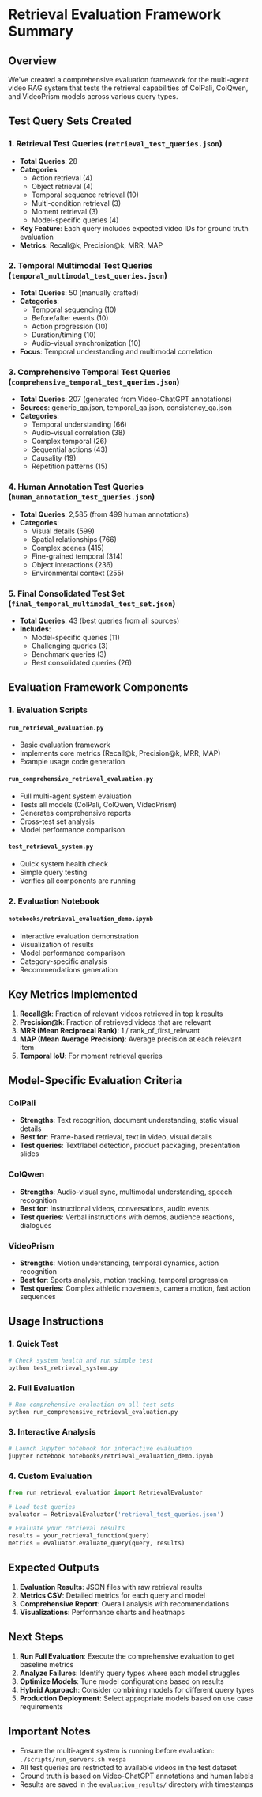 # Retrieval Evaluation Framework Summary

## Overview

We've created a comprehensive evaluation framework for the multi-agent video RAG system that tests the retrieval capabilities of ColPali, ColQwen, and VideoPrism models across various query types.

## Test Query Sets Created

### 1. **Retrieval Test Queries** (`retrieval_test_queries.json`)
- **Total Queries**: 28
- **Categories**: 
  - Action retrieval (4)
  - Object retrieval (4) 
  - Temporal sequence retrieval (10)
  - Multi-condition retrieval (3)
  - Moment retrieval (3)
  - Model-specific queries (4)
- **Key Feature**: Each query includes expected video IDs for ground truth evaluation
- **Metrics**: Recall@k, Precision@k, MRR, MAP

### 2. **Temporal Multimodal Test Queries** (`temporal_multimodal_test_queries.json`)
- **Total Queries**: 50 (manually crafted)
- **Categories**:
  - Temporal sequencing (10)
  - Before/after events (10)
  - Action progression (10)
  - Duration/timing (10)
  - Audio-visual synchronization (10)
- **Focus**: Temporal understanding and multimodal correlation

### 3. **Comprehensive Temporal Test Queries** (`comprehensive_temporal_test_queries.json`)
- **Total Queries**: 207 (generated from Video-ChatGPT annotations)
- **Sources**: generic_qa.json, temporal_qa.json, consistency_qa.json
- **Categories**:
  - Temporal understanding (66)
  - Audio-visual correlation (38)
  - Complex temporal (26)
  - Sequential actions (43)
  - Causality (19)
  - Repetition patterns (15)

### 4. **Human Annotation Test Queries** (`human_annotation_test_queries.json`)
- **Total Queries**: 2,585 (from 499 human annotations)
- **Categories**:
  - Visual details (599)
  - Spatial relationships (766)
  - Complex scenes (415)
  - Fine-grained temporal (314)
  - Object interactions (236)
  - Environmental context (255)

### 5. **Final Consolidated Test Set** (`final_temporal_multimodal_test_set.json`)
- **Total Queries**: 43 (best queries from all sources)
- **Includes**:
  - Model-specific queries (11)
  - Challenging queries (3)
  - Benchmark queries (3)
  - Best consolidated queries (26)

## Evaluation Framework Components

### 1. **Evaluation Scripts**

#### `run_retrieval_evaluation.py`
- Basic evaluation framework
- Implements core metrics (Recall@k, Precision@k, MRR, MAP)
- Example usage code generation

#### `run_comprehensive_retrieval_evaluation.py`
- Full multi-agent system evaluation
- Tests all models (ColPali, ColQwen, VideoPrism)
- Generates comprehensive reports
- Cross-test set analysis
- Model performance comparison

#### `test_retrieval_system.py`
- Quick system health check
- Simple query testing
- Verifies all components are running

### 2. **Evaluation Notebook**

#### `notebooks/retrieval_evaluation_demo.ipynb`
- Interactive evaluation demonstration
- Visualization of results
- Model performance comparison
- Category-specific analysis
- Recommendations generation

## Key Metrics Implemented

1. **Recall@k**: Fraction of relevant videos retrieved in top k results
2. **Precision@k**: Fraction of retrieved videos that are relevant
3. **MRR (Mean Reciprocal Rank)**: 1 / rank_of_first_relevant
4. **MAP (Mean Average Precision)**: Average precision at each relevant item
5. **Temporal IoU**: For moment retrieval queries

## Model-Specific Evaluation Criteria

### ColPali
- **Strengths**: Text recognition, document understanding, static visual details
- **Best for**: Frame-based retrieval, text in video, visual details
- **Test queries**: Text/label detection, product packaging, presentation slides

### ColQwen
- **Strengths**: Audio-visual sync, multimodal understanding, speech recognition
- **Best for**: Instructional videos, conversations, audio events
- **Test queries**: Verbal instructions with demos, audience reactions, dialogues

### VideoPrism
- **Strengths**: Motion understanding, temporal dynamics, action recognition
- **Best for**: Sports analysis, motion tracking, temporal progression
- **Test queries**: Complex athletic movements, camera motion, fast action sequences

## Usage Instructions

### 1. Quick Test
```bash
# Check system health and run simple test
python test_retrieval_system.py
```

### 2. Full Evaluation
```bash
# Run comprehensive evaluation on all test sets
python run_comprehensive_retrieval_evaluation.py
```

### 3. Interactive Analysis
```bash
# Launch Jupyter notebook for interactive evaluation
jupyter notebook notebooks/retrieval_evaluation_demo.ipynb
```

### 4. Custom Evaluation
```python
from run_retrieval_evaluation import RetrievalEvaluator

# Load test queries
evaluator = RetrievalEvaluator('retrieval_test_queries.json')

# Evaluate your retrieval results
results = your_retrieval_function(query)
metrics = evaluator.evaluate_query(query, results)
```

## Expected Outputs

1. **Evaluation Results**: JSON files with raw retrieval results
2. **Metrics CSV**: Detailed metrics for each query and model
3. **Comprehensive Report**: Overall analysis with recommendations
4. **Visualizations**: Performance charts and heatmaps

## Next Steps

1. **Run Full Evaluation**: Execute the comprehensive evaluation to get baseline metrics
2. **Analyze Failures**: Identify query types where each model struggles
3. **Optimize Models**: Tune model configurations based on results
4. **Hybrid Approach**: Consider combining models for different query types
5. **Production Deployment**: Select appropriate models based on use case requirements

## Important Notes

- Ensure the multi-agent system is running before evaluation: `./scripts/run_servers.sh vespa`
- All test queries are restricted to available videos in the test dataset
- Ground truth is based on Video-ChatGPT annotations and human labels
- Results are saved in the `evaluation_results/` directory with timestamps